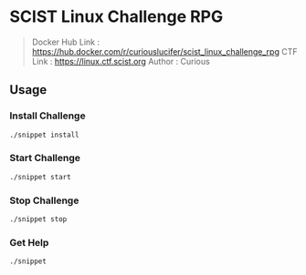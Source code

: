 # SCIST Linux Challenge RPG
> Docker Hub Link : https://hub.docker.com/r/curiouslucifer/scist_linux_challenge_rpg 
> CTF Link : https://linux.ctf.scist.org
> Author : Curious

## Usage
### Install Challenge
```bash
./snippet install
```

### Start Challenge
```bash
./snippet start
```

### Stop Challenge
```bash
./snippet stop
```

### Get Help
```bash
./snippet
```
